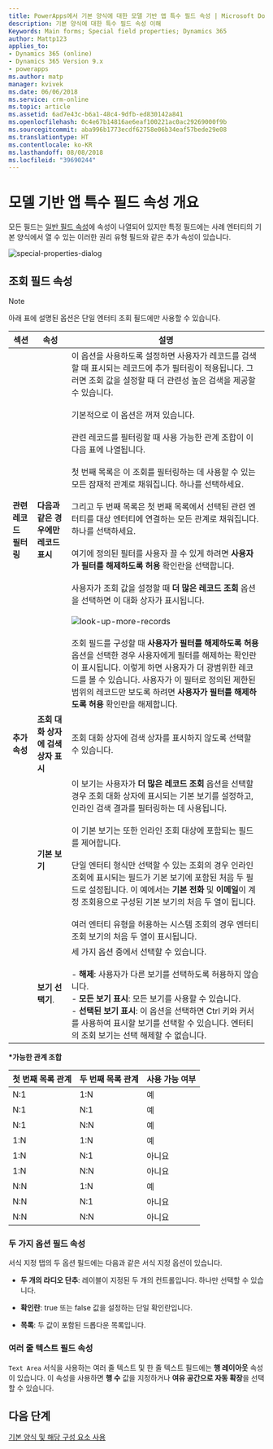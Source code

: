 ```yaml
---
title: PowerApps에서 기본 양식에 대한 모델 기반 앱 특수 필드 속성 | Microsoft Docs
description: 기본 양식에 대한 특수 필드 속성 이해
Keywords: Main forms; Special field properties; Dynamics 365
author: Mattp123
applies_to:
- Dynamics 365 (online)
- Dynamics 365 Version 9.x
- powerapps
ms.author: matp
manager: kvivek
ms.date: 06/06/2018
ms.service: crm-online
ms.topic: article
ms.assetid: 6ad7e43c-b6a1-48c4-9dfb-ed830142a841
ms.openlocfilehash: 0c4e67b14816ae6eaf100221ac0ac29269000f9b
ms.sourcegitcommit: aba996b1773ecdf62758e06b34eaf57bede29e08
ms.translationtype: HT
ms.contentlocale: ko-KR
ms.lasthandoff: 08/08/2018
ms.locfileid: "39690244"
---
```

# <a name="overview-of-model-driven-app-special-field-properties"></a>모델 기반 앱 특수 필드 속성 개요

 모든 필드는 [일반 필드 속성](common-field-properties-legacy.md)에 속성이 나열되어 있지만 특정 필드에는 사례 엔터티의 기본 양식에서 열 수 있는 이러한 권리 유형 필드와 같은 추가 속성이 있습니다.  

![special-properties-dialog](media/special-properties.png)
  
<a name="BKMK_LookupFieldProperties"></a>  
 
## <a name="lookup-field-properties"></a>조회 필드 속성  
  
> [!NOTE]
>  아래 표에 설명된 옵션은 단일 엔터티 조회 필드에만 사용할 수 있습니다.  
  
|섹션|속성|설명|  
|-------------|--------------|-----------------|  
|**관련 레코드 필터링**|**다음과 같은 경우에만 레코드 표시**|이 옵션을 사용하도록 설정하면 사용자가 레코드를 검색할 때 표시되는 레코드에 추가 필터링이 적용됩니다. 그러면 조회 값을 설정할 때 더 관련성 높은 검색을 제공할 수 있습니다.<br /><br /> 기본적으로 이 옵션은 꺼져 있습니다.<br /><br /> 관련 레코드를 필터링할 때 사용 가능한 관계 조합이 이 다음 표에 나열됩니다.<br /><br /> 첫 번째 목록은 이 조회를 필터링하는 데 사용할 수 있는 모든 잠재적 관계로 채워집니다. 하나를 선택하세요.<br /><br /> 그리고 두 번째 목록은 첫 번째 목록에서 선택된 관련 엔터티를 대상 엔터티에 연결하는 모든 관계로 채워집니다. 하나를 선택하세요.<br /><br /> 여기에 정의된 필터를 사용자 끌 수 있게 하려면 **사용자가 필터를 해제하도록 허용** 확인란을 선택합니다.<br /><br /> 사용자가 조회 값을 설정할 때 **더 많은 레코드 조회** 옵션을 선택하면 이 대화 상자가 표시됩니다.<br /><br /> ![look-up-more-records](media/crm-ua-v-8-1-look-up-more-records.png) <br /><br /> 조회 필드를 구성할 때 **사용자가 필터를 해제하도록 허용** 옵션을 선택한 경우 사용자에게 필터를 해제하는 확인란이 표시됩니다.  이렇게 하면 사용자가 더 광범위한 레코드를 볼 수 있습니다. 사용자가 이 필터로 정의된 제한된 범위의 레코드만 보도록 하려면 **사용자가 필터를 해제하도록 허용** 확인란을 해제합니다.|  
|**추가 속성**|**조회 대화 상자에 검색 상자 표시**|조회 대화 상자에 검색 상자를 표시하지 않도록 선택할 수 있습니다.|  
||**기본 보기**|이 보기는 사용자가 **더 많은 레코드 조회** 옵션을 선택할 경우 조회 대화 상자에 표시되는 기본 보기를 설정하고, 인라인 검색 결과를 필터링하는 데 사용됩니다.<br /><br /> 이 기본 보기는 또한 인라인 조회 대상에 포함되는 필드를 제어합니다.<br /><br /> 단일 엔터티 형식만 선택할 수 있는 조회의 경우 인라인 조회에 표시되는 필드가 기본 보기에 포함된 처음 두 필드로 설정됩니다. 이 예에서는 **기본 전화** 및 **이메일**이 계정 조회용으로 구성된 기본 보기의 처음 두 열이 됩니다.<br /><br /> 여러 엔터티 유형을 허용하는 시스템 조회의 경우 엔터티 조회 보기의 처음 두 열이 표시됩니다.|  
||**보기 선택기**.|세 가지 옵션 중에서 선택할 수 있습니다.<br /><br /> -   **해제**: 사용자가 다른 보기를 선택하도록 허용하지 않습니다.<br />-   **모든 보기 표시**: 모든 보기를 사용할 수 있습니다.<br />-   **선택된 보기 표시**: 이 옵션을 선택하면 Ctrl 키와 커서를 사용하여 표시할 보기를 선택할 수 있습니다. 엔터티의 조회 보기는 선택 해제할 수 없습니다.|  
  
 **\*가능한 관계 조합**  
  
|첫 번째 목록 관계|두 번째 목록 관계|사용 가능 여부|  
|-----------------------------|------------------------------|----------------|  
|N:1|1:N|예|  
|N:1|N:1|예|  
|N:1|N:N|예|  
|1:N|1:N|예|  
|1:N|N:1|아니요|  
|1:N|N:N|아니요|  
|N:N|1:N|예|  
|N:N|N:1|아니요|  
|N:N|N:N|아니요|  
  
<a name="BKMK_TwoOptionProperties"></a>   

### <a name="two-option-field-properties"></a>두 가지 옵션 필드 속성  
 서식 지정 탭의 두 옵션 필드에는 다음과 같은 서식 지정 옵션이 있습니다.  
  
- **두 개의 라디오 단추**: 레이블이 지정된 두 개의 컨트롤입니다. 하나만 선택할 수 있습니다.  
  
- **확인란**: true 또는 false 값을 설정하는 단일 확인란입니다.  
  
- **목록**: 두 값이 포함된 드롭다운 목록입니다.  
  
<a name="BKMK_MultipleLinesOfTextProperties"></a>   

### <a name="multiple-lines-of-text-field-properties"></a>여러 줄 텍스트 필드 속성  
 `Text Area` 서식을 사용하는 여러 줄 텍스트 및 한 줄 텍스트 필드에는 **행 레이아웃** 속성이 있습니다. 이 속성을 사용하면 **행 수** 값을 지정하거나 **여유 공간으로 자동 확장**을 선택할 수 있습니다.  

## <a name="next-steps"></a>다음 단계

[기본 양식 및 해당 구성 요소 사용](use-main-form-and-components.md)
